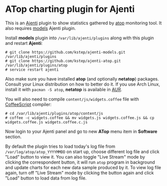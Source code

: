 # ATop charting plugin for Ajenti

This is an [Ajenti][] plugin to show statistics gathered by [atop][] monitoring tool.
It also requires [models][] Ajenti plugin.

Install **models** plugin into `/var/lib/ajenti/plugins` along with this plugin and restart **Ajenti**:

```
# git clone https://github.com/kstep/ajenti-models.git /var/lib/ajenti/plugins
# git clone https://github.com/kstep/ajenti-atop.git /var/lib/ajenti/plugins/atop
# service restart ajenti
```

Also make sure you have installed **atop** (and optionally **netatop**) packages.
Consult your Linux distribution on how to better do it.
If you use Arch Linux, install it with `pacman -S atop`, **netatop** is available
in [AUR][netatop-aur].

You will also need to compile `content/js/widgets.coffee` file with [CoffeeScript][] compiler:

```
# cd /var/lib/ajenti/plugins/atop/content/js
# coffee -c widgets.coffee && mv widgets.js widgets.coffee.js && cp widgets.coffee.js widgets.coffee.c.js
```

Now login to your Ajenti panel and go to new **ATop** menu item in **Software** section.

By default the plugin tries to load today's log file from `/var/log/atop/atop_YYYYMMDD` on start up,
choose different log file and click "Load" button to view it. You can also toggle "Live Stream"
mode by clicking the correspondent button, it will run `atop` program in background and update charts
for each new data sample produced by it. To view log file again, turn off "Live Stream" mode by clicking
the button again and click "Load" button to load data from log file.

[Ajenti]: http://ajenti.org/
[atop]: http://www.atoptool.nl/
[models]: http://github.com/kstep/ajenti-models
[CoffeeScript]: http://coffeescript.org/
[netatop-aur]: https://aur.archlinux.org/packages/netatop/
